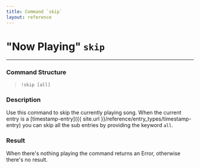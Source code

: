 ```yaml
---
title: Command `skip`
layout: reference
---
```

# "Now Playing" `skip`
---
### Command Structure
> `!skip [all]`

### Description
Use this command to skip the currently playing song.
When the current entry is a [timestamp-entry]({{ site.url }}/reference/entry_types/timestamp-entry) you can skip all the sub entries by providing the keyword `all`.

### Result
When there's nothing playing the command returns an Error, otherwise there's no result.
